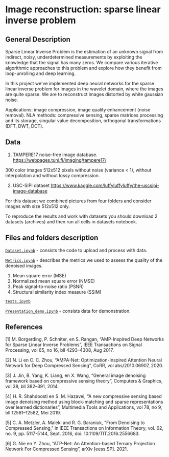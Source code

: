 # Image reconstruction: sparse linear inverse problem

## General Description

Sparse Linear Inverse Problem is the estimation of an unknown signal from indirect, noisy, underdetermined measurements by exploiting the knowledge that the signal has many zeros. We compare various iterative algorithmic approaches to this problem and explore how they benefit from loop-unrolling and deep learning.

In this project we've implemented deep neural networks for the sparse linear inverse problem for images in the wavelet domain, where the images are quite sparse. We are to reconstruct images distorted by white gaussian noise.

Applications: image compression, image quality enhancement (noise removal).
NLA methods: compressive sensing, sparse matrices processing and its storage, singular value decomposition, orthogonal transformations (DFT, DWT, DCT). 

## Data

1) TAMPERE17 noise-free image database.
https://webpages.tuni.fi/imaging/tampere17/

300 color images 512x512 pixels without noise (variance < 1), without interpolation and without lossy compression.

2) USC-SIPI dataset 
https://www.kaggle.com/luffyluffyluffy/the-uscsipi-image-database

For this dataset we combined pictures from four folders and consider images with size 512x512 only.

To reproduce the results and work with datasets you should download 2 datasets (archives) and then run all cells in datasets notebook.

## Files and folders description

[`Dataset.ipynb`](https://github.com/Albly/Sparce_image_reconstruction/blob/master/notebooks/Dataset.ipynb) - consists the code to upload and process with data.

[`Metrics.ipynb`](https://github.com/Albly/Sparce_image_reconstruction/blob/master/notebooks/Metrics.ipynb) - describes the metrics we used to assess the quality of the denoised images.

1) Mean square error (MSE)
2) Normalized mean square error (NMSE)
3) Peak signal-to-noise ratio (PSNR)
4) Structural similarity index measure (SSIM)

[`tests.ipynb`](https://github.com/Albly/Sparce_image_reconstruction/blob/master/notebooks/tests.ipynb)

[`Presentation_demo.ipynb`](https://github.com/Albly/Sparce_image_reconstruction/blob/master/notebooks/Presentation_demo.ipynb) - consists data for demonstration.



## References

[1] M. Borgerding, P. Schniter, en S. Rangan, “AMP-Inspired Deep Networks for Sparse Linear Inverse Problems”, IEEE Transactions on Signal Processing, vol 65, no 16, bll 4293–4308, Aug 2017.

[2] N. Li en C. C. Zhou, “AMPA-Net: Optimization-Inspired Attention Neural Network for Deep Compressed Sensing”, CoRR, vol abs/2010.06907, 2020.

[3]  J. Jin, B. Yang, K. Liang, en X. Wang, “General image denoising framework based on compressive sensing theory”, Computers & Graphics, vol 38, bll 382–391, 2014.

[4] H. R. Shahdoosti en S. M. Hazavei, “A new compressive sensing based image denoising method using block-matching and sparse representations over learned dictionaries”, Multimedia Tools and Applications, vol 78, no 9, bll 12561–12582, Mei 2019.

[5] C. A. Metzler, A. Maleki and R. G. Baraniuk, "From Denoising to Compressed Sensing," in IEEE Transactions on Information Theory, vol. 62, no. 9, pp. 5117-5144, Sept. 2016, doi: 10.1109/TIT.2016.2556683.

[6] G. Nie en Y. Zhou, “ATP-Net: An Attention-based Ternary Projection Network For Compressed Sensing”, arXiv [eess.SP]. 2021.

